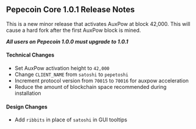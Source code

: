 ## Pepecoin Core 1.0.1 Release Notes

This is a new minor release that activates AuxPow at block 42,000. This will cause a hard fork after the first AuxPow block is mined.

***All users on Pepecoin 1.0.0 must upgrade to 1.0.1***

#### Technical Changes

* Set AuxPow activation height to `42,000`
* Change `CLIENT_NAME` from `satoshi` to `pepetoshi`
* Increment protocol version from `70015` to `70016` for auxpow acceleration
* Reduce the amount of blockchain space recommended during installation

#### Design Changes

* Add `ribbits` in place of `satoshi` in GUI tooltips